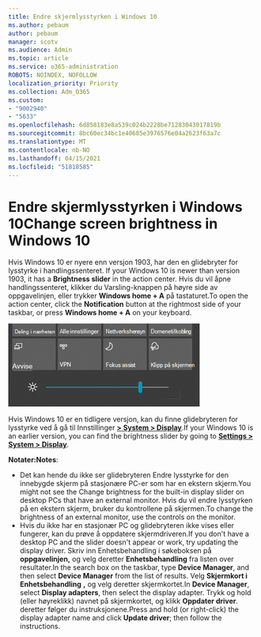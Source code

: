 ```yaml
---
title: Endre skjermlysstyrken i Windows 10
ms.author: pebaum
author: pebaum
manager: scotv
ms.audience: Admin
ms.topic: article
ms.service: o365-administration
ROBOTS: NOINDEX, NOFOLLOW
localization_priority: Priority
ms.collection: Adm_O365
ms.custom:
- "9002940"
- "5633"
ms.openlocfilehash: 6d858183e8a539c024b2228be71283043017819b
ms.sourcegitcommit: 8bc60ec34bc1e40685e3976576e04a2623f63a7c
ms.translationtype: MT
ms.contentlocale: nb-NO
ms.lasthandoff: 04/15/2021
ms.locfileid: "51818585"
---
```

# <a name="change-screen-brightness-in-windows-10"></a><span data-ttu-id="55c34-102">Endre skjermlysstyrken i Windows 10</span><span class="sxs-lookup"><span data-stu-id="55c34-102">Change screen brightness in Windows 10</span></span>

<span data-ttu-id="55c34-103">Hvis Windows 10 er nyere enn versjon 1903, har den en glidebryter for lysstyrke i handlingssenteret. </span><span class="sxs-lookup"><span data-stu-id="55c34-103">If your Windows 10 is newer than version 1903, it has a **Brightness slider** in the action center.</span></span> <span data-ttu-id="55c34-104">Hvis du vil åpne  handlingssenteret, klikker du Varsling-knappen på høyre side av oppgavelinjen, eller trykker **Windows home + A** på tastaturet.</span><span class="sxs-lookup"><span data-stu-id="55c34-104">To open the action center, click the **Notification** button at the rightmost side of your taskbar, or press **Windows home + A** on your keyboard.</span></span>

![Glidebryter for lysstyrke](media/brightness-slider.png)

<span data-ttu-id="55c34-106">Hvis Windows 10 er en tidligere versjon, kan du finne glidebryteren for lysstyrke ved å gå til Innstillinger **[> System > Display](ms-settings:display?activationSource=GetHelp)**.</span><span class="sxs-lookup"><span data-stu-id="55c34-106">If your Windows 10 is an earlier version, you can find the brightness slider by going to **[Settings > System > Display](ms-settings:display?activationSource=GetHelp)**.</span></span>

<span data-ttu-id="55c34-107">**Notater:**</span><span class="sxs-lookup"><span data-stu-id="55c34-107">**Notes**:</span></span>

- <span data-ttu-id="55c34-108">Det kan hende du ikke ser glidebryteren Endre lysstyrke for den innebygde skjerm på stasjonære PC-er som har en ekstern skjerm.</span><span class="sxs-lookup"><span data-stu-id="55c34-108">You might not see the Change brightness for the built-in display slider on desktop PCs that have an external monitor.</span></span> <span data-ttu-id="55c34-109">Hvis du vil endre lysstyrken på en ekstern skjerm, bruker du kontrollene på skjermen.</span><span class="sxs-lookup"><span data-stu-id="55c34-109">To change the brightness of an external monitor, use the controls on the monitor.</span></span>
- <span data-ttu-id="55c34-110">Hvis du ikke har en stasjonær PC og glidebryteren ikke vises eller fungerer, kan du prøve å oppdatere skjermdriveren.</span><span class="sxs-lookup"><span data-stu-id="55c34-110">If you don't have a desktop PC and the slider doesn't appear or work, try updating the display driver.</span></span> <span data-ttu-id="55c34-111">Skriv inn Enhetsbehandling i søkeboksen på **oppgavelinjen,** og velg deretter **Enhetsbehandling** fra listen over resultater.</span><span class="sxs-lookup"><span data-stu-id="55c34-111">In the search box on the taskbar, type **Device Manager**, and then select **Device Manager** from the list of results.</span></span> <span data-ttu-id="55c34-112">Velg **Skjermkort i Enhetsbehandling** **,** og velg deretter skjermkortet.</span><span class="sxs-lookup"><span data-stu-id="55c34-112">In **Device Manager**, select **Display adapters**, then select the display adapter.</span></span> <span data-ttu-id="55c34-113">Trykk og hold (eller høyreklikk) navnet på skjermkortet, og klikk **Oppdater driver**. deretter følger du instruksjonene.</span><span class="sxs-lookup"><span data-stu-id="55c34-113">Press and hold (or right-click) the display adapter name and click **Update driver**; then follow the instructions.</span></span>
